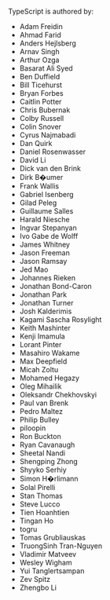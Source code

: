 TypeScript is authored by:

* Adam Freidin
* Ahmad Farid
* Anders Hejlsberg
* Arnav Singh
* Arthur Ozga
* Basarat Ali Syed
* Ben Duffield
* Bill Ticehurst
* Bryan Forbes
* Caitlin Potter
* Chris Bubernak
* Colby Russell
* Colin Snover
* Cyrus Najmabadi
* Dan Quirk
* Daniel Rosenwasser
* David Li
* Dick van den Brink
* Dirk B�umer
* Frank Wallis
* Gabriel Isenberg
* Gilad Peleg
* Guillaume Salles
* Harald Niesche
* Ingvar Stepanyan
* Ivo Gabe de Wolff
* James Whitney
* Jason Freeman
* Jason Ramsay
* Jed Mao
* Johannes Rieken
* Jonathan Bond-Caron
* Jonathan Park
* Jonathan Turner
* Josh Kalderimis
* Kagami Sascha Rosylight
* Keith Mashinter
* Kenji Imamula
* Lorant Pinter
* Masahiro Wakame
* Max Deepfield
* Micah Zoltu
* Mohamed Hegazy
* Oleg Mihailik
* Oleksandr Chekhovskyi
* Paul van Brenk
* Pedro Maltez
* Philip Bulley
* piloopin
* Ron Buckton
* Ryan Cavanaugh
* Sheetal Nandi
* Shengping Zhong
* Shyyko Serhiy
* Simon H�rlimann
* Solal Pirelli
* Stan Thomas
* Steve Lucco
* Tien Hoanhtien
* Tingan Ho
* togru
* Tomas Grubliauskas
* TruongSinh Tran-Nguyen
* Vladimir Matveev
* Wesley Wigham
* Yui Tanglertsampan
* Zev Spitz
* Zhengbo Li